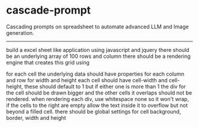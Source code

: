 # cascade-prompt
Cascading prompts on spreadsheet to automate advanced LLM and Image generation.

-------

build a excel sheet like application using javascript and jquery
there should be an underlying array of 100 rows and column
there should be a rendering engine that creates this grid using <div> for each cell
the underlying data should have properties for each column and row for width and height
each cell should have cell-width and cell-height, these should default to 1 but if either one is more than 1 the div for the cell should be drawn bigger and the other cells it overlaps should not be rendered.
when rendering each div, use whitespace none so it won't wrap, if the cells to the right are empty allow the text inside it to overflow but not beyond a filled cell.
there should be global settings for cell background, border, width and height
